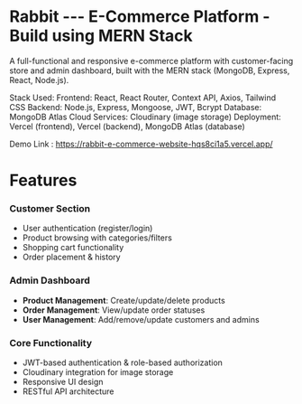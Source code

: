 # Rabbit --- E-Commerce Platform - Build using MERN Stack

A full-functional and responsive e-commerce platform with customer-facing store and admin dashboard, built with the MERN stack (MongoDB, Express, React, Node.js).

Stack Used: 
Frontend: React, React Router, Context API, Axios, Tailwind CSS
Backend: Node.js, Express, Mongoose, JWT, Bcrypt
Database: MongoDB Atlas
Cloud Services: Cloudinary (image storage)
Deployment: Vercel (frontend), Vercel (backend), MongoDB Atlas (database)

Demo Link : https://rabbit-e-commerce-website-hqs8ci1a5.vercel.app/

# Features

### Customer Section
- User authentication (register/login)
- Product browsing with categories/filters
- Shopping cart functionality
- Order placement & history

### Admin Dashboard
- **Product Management**: Create/update/delete products
- **Order Management**: View/update order statuses
- **User Management**: Add/remove/update customers and admins

### Core Functionality
- JWT-based authentication & role-based authorization
- Cloudinary integration for image storage
- Responsive UI design
- RESTful API architecture

